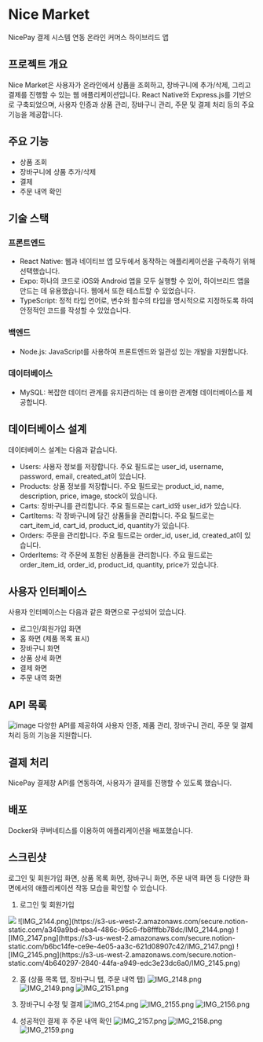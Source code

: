 # Nice Market
NicePay 결제 시스템 연동 온라인 커머스 하이브리드 앱

## 프로젝트 개요

Nice Market은 사용자가 온라인에서 상품을 조회하고, 장바구니에 추가/삭제, 그리고 결제를 진행할 수 있는 웹 애플리케이션입니다.
React Native와 Express.js를 기반으로 구축되었으며, 사용자 인증과 상품 관리, 장바구니 관리, 주문 및 결제 처리 등의 주요 기능을 제공합니다.

## 주요 기능

- 상품 조회
- 장바구니에 상품 추가/삭제
- 결제
- 주문 내역 확인

## 기술 스택

### 프론트엔드

- React Native: 웹과 네이티브 앱 모두에서 동작하는 애플리케이션을 구축하기 위해 선택했습니다.
- Expo: 하나의 코드로 iOS와 Android 앱을 모두 실행할 수 있어, 하이브리드 앱을 만드는 데 유용했습니다. 웹에서 또한 테스트할 수 있었습니다.
- TypeScript: 정적 타입 언어로, 변수와 함수의 타입을 명시적으로 지정하도록 하여 안정적인 코드를 작성할 수 있었습니다.

### 백엔드

- Node.js: JavaScript를 사용하여 프론트엔드와 일관성 있는 개발을 지원합니다.

### 데이터베이스

- MySQL: 복잡한 데이터 관계를 유지관리하는 데 용이한 관계형 데이터베이스를 제공합니다.

## 데이터베이스 설계

데이터베이스 설계는 다음과 같습니다. 

- Users: 사용자 정보를 저장합니다. 주요 필드로는 user_id, username, password, email, created_at이 있습니다.
- Products: 상품 정보를 저장합니다. 주요 필드로는 product_id, name, description, price, image, stock이 있습니다.
- Carts: 장바구니를 관리합니다. 주요 필드로는 cart_id와 user_id가 있습니다.
- CartItems: 각 장바구니에 담긴 상품들을 관리합니다. 주요 필드로는 cart_item_id, cart_id, product_id, quantity가 있습니다.
- Orders: 주문을 관리합니다. 주요 필드로는 order_id, user_id, created_at이 있습니다.
- OrderItems: 각 주문에 포함된 상품들을 관리합니다. 주요 필드로는 order_item_id, order_id, product_id, quantity, price가 있습니다.

## 사용자 인터페이스

사용자 인터페이스는 다음과 같은 화면으로 구성되어 있습니다.

- 로그인/회원가입 화면
- 홈 화면 (제품 목록 표시)
- 장바구니 화면
- 상품 상세 화면
- 결제 화면
- 주문 내역 화면

## API 목록

![image](https://github.com/hyunseo-k/nice_market/assets/79782180/ec57ac02-2527-4fb8-a4a6-b69ff305c1ee)
다양한 API를 제공하여 사용자 인증, 제품 관리, 장바구니 관리, 주문 및 결제 처리 등의 기능을 지원합니다.

## 결제 처리

NicePay 결제창 API를 연동하여, 사용자가 결제를 진행할 수 있도록 했습니다.

## 배포

Docker와 쿠버네티스를 이용하여 애플리케이션을 배포했습니다.

## 스크린샷

로그인 및 회원가입 화면, 상품 목록 화면, 장바구니 화면, 주문 내역 화면 등 다양한 화면에서의 애플리케이션 작동 모습을 확인할 수 있습니다.

1. 로그인 및 회원가입
<img src="https://s3-us-west-2.amazonaws.com/secure.notion-static.com/a349a9bd-eba4-486c-95c6-fb8fffbb78dc/IMG_2144.png" />
![IMG_2144.png](https://s3-us-west-2.amazonaws.com/secure.notion-static.com/a349a9bd-eba4-486c-95c6-fb8fffbb78dc/IMG_2144.png)
![IMG_2147.png](https://s3-us-west-2.amazonaws.com/secure.notion-static.com/b6bc14fe-ce9e-4e05-aa3c-621d08907c42/IMG_2147.png)
![IMG_2145.png](https://s3-us-west-2.amazonaws.com/secure.notion-static.com/4b640297-2840-44fa-a949-edc3e23dc6a0/IMG_2145.png)

2. 홈 (상품 목록 탭, 장바구니 탭, 주문 내역 탭)
![IMG_2148.png](https://s3-us-west-2.amazonaws.com/secure.notion-static.com/e7aef09c-3656-447c-a15e-c83e786a2afe/IMG_2148.png)
![IMG_2149.png](https://s3-us-west-2.amazonaws.com/secure.notion-static.com/57e62d6f-9a35-4315-a72c-3e24832b38e4/IMG_2149.png)
![IMG_2151.png](https://s3-us-west-2.amazonaws.com/secure.notion-static.com/2e7fb836-8b83-4098-bce3-ad0ce39faee5/IMG_2151.png)

3. 장바구니 수정 및 결제 
![IMG_2154.png](https://s3-us-west-2.amazonaws.com/secure.notion-static.com/86c756bb-caf9-4b16-80f8-34b1a79065b1/IMG_2154.png)
![IMG_2155.png](https://s3-us-west-2.amazonaws.com/secure.notion-static.com/e41e3558-0b71-4b23-87a1-a6d035a007f7/IMG_2155.png)
![IMG_2156.png](https://s3-us-west-2.amazonaws.com/secure.notion-static.com/c4095ab9-ebea-41de-828b-a51a653eea72/IMG_2156.png)

4. 성공적인 결제 후 주문 내역 확인
![IMG_2157.png](https://s3-us-west-2.amazonaws.com/secure.notion-static.com/90587fb4-b6f4-4a89-b7ee-4e54e8ba51f6/IMG_2157.png)
![IMG_2158.png](https://s3-us-west-2.amazonaws.com/secure.notion-static.com/f510a397-135e-4605-ac78-600e86c09478/IMG_2158.png)
![IMG_2159.png](https://s3-us-west-2.amazonaws.com/secure.notion-static.com/ea857e75-a9e1-4e01-850d-9415304b3247/IMG_2159.png)
